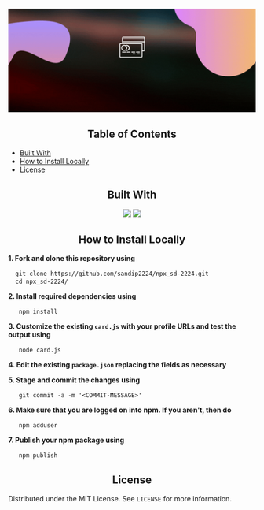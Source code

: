<p align="center">
   <img src="img/banner1.gif" alt="Logo"/>
</p>
<!-- TABLE OF CONTENTS -->
<h2 align="center">Table of Contents</h2>

- [Built With](#built-with)
- [How to Install Locally](#how-to-install-locally)
- [License](#license)

<!-- BUILT WITH -->  

<h2 align="center">Built With</h2>  

<p align="center">
   <img src="https://img.shields.io/badge/javascript%20-%23323330.svg?&style=for-the-badge&logo=javascript&logoColor=%23F7DF1E"/>
   <img src="https://img.shields.io/badge/nodejs%20-%23E34F26.svg?&style=for-the-badge&logo=html5&logoColor=white"/>
</p>  

<!-- INSTALLATION -->
<h2 align="center">How to Install Locally</h2>

**1. Fork and clone this repository using**

```
  git clone https://github.com/sandip2224/npx_sd-2224.git
  cd npx_sd-2224/
```  

**2. Install required dependencies using**

```
   npm install
```

**3. Customize the existing `card.js` with your profile URLs and test the output using**

```
   node card.js
```

**4. Edit the existing `package.json` replacing the fields as necessary**

**5. Stage and commit the changes using**

```
   git commit -a -m '<COMMIT-MESSAGE>'
```

**6. Make sure that you are logged on into npm. If you aren't, then do**

```
   npm adduser
```

**7. Publish your npm package using**

```
   npm publish
```

<!-- LICENSE -->  

<h2 align="center">License</h2>

Distributed under the MIT License. See `LICENSE` for more information.

